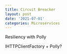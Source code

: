 ```yaml
---
title: Circuit Breacker
layout: post
date: '2021-07-01'
categories: Microservices
---
```


Resiliency with Polly

IHTTPClientFactory + Polly?



